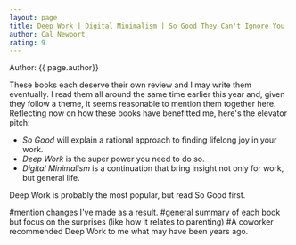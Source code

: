 ```yaml
---
layout: page
title: Deep Work | Digital Minimalism | So Good They Can't Ignore You
author: Cal Newport
rating: 9
---
```


Author: {{ page.author}}

These books each deserve their own review and I may write them eventually.  I
read them all around the same time earlier this year and, given they follow a
theme, it seems reasonable to mention them together here.  Reflecting now
on how these books have benefitted me, here's the elevator pitch:

* *So Good* will explain a rational approach to finding lifelong joy in your
  work.
* *Deep Work* is the super power you need to do so.
* *Digital Minimalism* is a continuation that bring insight not only for work, but general life.

Deep Work is probably the most popular, but read So Good first.

#mention changes I've made as a result.
#general summary of each book but focus on the surprises (like how it relates to parenting)
#A coworker recommended Deep Work to me what may have been years ago.
